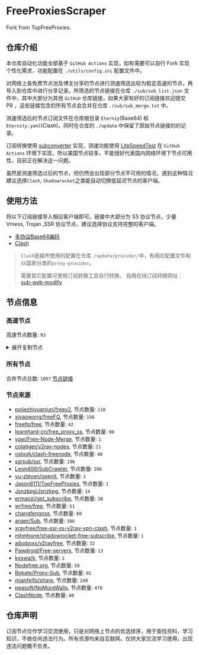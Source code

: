 # FreeProxiesScraper

Fork from TopFreeProxies.

## 仓库介绍
本仓库自动化功能全部基于 `GitHub Actions` 实现，如有需要可以自行 Fork 实现个性化需求，功能配置在 `./utils/config.ini` 配置文件中。

对网络上各免费节点池及博主分享的节点进行测速筛选出较为稳定高速的节点，再导入到仓库中进行分享记录。所筛选的节点链接在仓库 `./sub/sub_list.json` 文件中，其中大部分为其他 `GitHub` 仓库链接，如果大家有好的订阅链接欢迎提交 PR ，这些链接包含的所有节点会合并在仓库 `./sub/sub_merge.txt` 中。

测速筛选后的节点订阅文件在仓库根目录 `Eterniy`(Base64) 和 `Eternity.yaml`(Clash)。同时在仓库的 `./update` 中保留了原始节点链接的的记录。

订阅转换使用 [subconverter](https://github.com/tindy2013/subconverter) 实现，测速功能使用 [LiteSpeedTest](https://github.com/xxf098/LiteSpeedTest) 在 `GitHub Actions` 环境下实现，所以美国节点较多，不能很好代表国内网络环境下节点可用性，目前正在解决这一问题。

虽然是测速筛选过后的节点，但仍然会出现部分节点不可用的情况，遇到这种情况建议选择`Clash`, `Shadowrocket`之类能自动切换低延迟节点的客户端。

## 使用方法
将以下订阅链接导入相应客户端即可。链接中大部分为 SS 协议节点，少量 Vmess, Trojan ,SSR 协议节点，建议选择协议支持完整的客户端。

- [多协议Base64编码](https://raw.githubusercontent.com/caijh/FreeProxiesScraper/master/Eternity)
- [Clash](https://raw.githubusercontent.com/caijh/FreeProxiesScraper/master/Eternity.yaml)

>`Clash`链接所使用的配置在仓库`./update/provider/`中，有相应配置文件和以国家分类的`proxy-provider`。
>
>需要其它配置可使用订阅转换工具自行转换。
>自用在线订阅转换网址：[sub-web-modify](https://sub.v1.mk/)

## 节点信息
### 高速节点
高速节点数量: `93`
<details>
  <summary>展开复制节点</summary>

    ss://YWVzLTI1Ni1jZmI6YW1hem9uc2tyMDU@18.141.174.49:443#%F0%9F%87%B8%F0%9F%87%AC%2014%7C%F0%9F%87%B8%F0%9F%87%AC%20%E6%96%B0%E5%8A%A0%E5%9D%A1%E7%89%B9%E6%AE%8A%7C%40ripaojiedian
    vmess://eyJ2IjoiMiIsInBzIjoi8J+HsPCfh7cg6Z+p5Zu9XzA5MTUwMDQiLCJhZGQiOiIxNDYuNTYuMTg0LjEzNSIsInBvcnQiOiI4ODgwIiwidHlwZSI6Im5vbmUiLCJpZCI6IjI1NDY1YzA5LTYzM2MtMzBkMS1hNTM4LWQwNTAwOWY2Y2Q4NSIsImFpZCI6IjEiLCJuZXQiOiJ3cyIsInBhdGgiOiIvZGIiLCJob3N0IjoiYi5jbi1kYi50b3AiLCJ0bHMiOiIifQ==
    ss://Y2hhY2hhMjAtaWV0Zi1wb2x5MTMwNTo3MjgyMjliOS0xNjRlLTQ1Y2ItYmZiMy04OTZiM2EwNTZhMTg@node01.gde52px1vwf5q6301fxn.catapi.management:10010#%F0%9F%87%A8%F0%9F%87%B3%20Relay%20%F0%9F%87%B9%F0%9F%87%BC%20Taiwan%28ChatGPT%29%2011%20TG%40SSRSUB
    ss://Y2hhY2hhMjAtaWV0Zi1wb2x5MTMwNTpHIXlCd1BXSDNWYW8@193.38.139.204:806#%F0%9F%87%AF%F0%9F%87%B5%20%E6%97%A5%E6%9C%AC-ss-193.38.139.204806-%E8%A2%AB%E5%A2%99-%E4%B8%AD%E8%BD%AC193.38.139.201-%E8%A7%A3%E9%94%81%E6%97%A5%E6%9C%AC%E5%9C%B0%E5%8C%BANF%E9%9D%9E%E8%87%AA%E5%88%B6%E5%89%A7
    ss://YWVzLTI1Ni1jZmI6YW1hem9uc2tyMDU@52.197.66.243:443#%F0%9F%87%AF%F0%9F%87%B5%20%E6%97%A5%E6%9C%AC-ss-52.197.66.243443-%E8%A2%AB%E5%A2%99-%E7%9B%B4%E8%BF%9E-%E8%A7%A3%E9%94%81%E6%97%A5%E6%9C%AC%E5%9C%B0%E5%8C%BANF%E9%9D%9E%E8%87%AA%E5%88%B6%E5%89%A7
    vmess://eyJ2IjoiMiIsInBzIjoi8J+HuPCfh6wg576O5Zu9LXZtZXNzLWNhLjAxMTIyMzMueHl6ODQ0My3ooqvlopkt5Lit6L2sMTk5Ljg3LjIxMC4xODYt6Kej6ZSB5paw5Yqg5Z2h5Zyw5Yy6TkbpnZ7oh6rliLbliaciLCJhZGQiOiJjYS4wMTEyMjMzLnh5eiIsInBvcnQiOiI4NDQzIiwidHlwZSI6Im5vbmUiLCJpZCI6ImMzMDAwZTlkLWJlZTctNGZkYi1iMzEyLWRkMDcwMzBmMzI1ZCIsImFpZCI6IjQiLCJuZXQiOiJ3cyIsInBhdGgiOiIvaG9tZSIsImhvc3QiOiJjYS4wMTEyMjMzLnh5eiIsInRscyI6InRscyJ9
    vmess://eyJ2IjoiMiIsInBzIjoi8J+HuPCfh6wg5Lit5Zu9LXZtZXNzLTguMjE0LjMzLjE1ODgwLeiiq+WimS3nm7Tov54t6Kej6ZSB5paw5Yqg5Z2h5Zyw5Yy6TkbpnZ7oh6rliLbliaciLCJhZGQiOiI4LjIxNC4zMy4xNTgiLCJwb3J0IjoiODAiLCJ0eXBlIjoibm9uZSIsImlkIjoiY2I4MWU2YWItMWQ4My00YWMxLWYwYWQtYWU1YzJhN2MyOWVmIiwiYWlkIjoiMCIsIm5ldCI6IndzIiwicGF0aCI6Ii8iLCJob3N0IjoiIiwidGxzIjoiIn0=
    vmess://eyJ2IjoiMiIsInBzIjoi8J+Hr/Cfh7Ug576O5Zu9LXZtZXNzLWpwYXJtLmZpbmV5b28uY2Y0NDMt6KKr5aKZLeS4rei9rDE1Mi43MC44MS42Ni3op6PplIHml6XmnKzlnLDljLpORumdnuiHquWItuWJpyIsImFkZCI6ImpwYXJtLmZpbmV5b28uY2YiLCJwb3J0IjoiNDQzIiwidHlwZSI6Im5vbmUiLCJpZCI6ImJkNWVlMjQ5LWZlN2ItNDY2OS1hNmQ5LWIzZjVlZWNiOThlNiIsImFpZCI6IjQiLCJuZXQiOiJ3cyIsInBhdGgiOiIvMTIzIiwiaG9zdCI6ImpwYXJtLmZpbmV5b28uY2YiLCJ0bHMiOiJ0bHMifQ==
    vmess://eyJ2IjoiMiIsInBzIjoi8J+Hr/Cfh7Ug576O5Zu9LXZtZXNzLWpwYXJtLmZpbmV5b28ubWw0NDMt6KKr5aKZLeS4rei9rDEzOC4yLjMzLjkwLeino+mUgeaXpeacrOWcsOWMuk5G6Z2e6Ieq5Yi25YmnIiwiYWRkIjoianBhcm0uZmluZXlvby5tbCIsInBvcnQiOiI0NDMiLCJ0eXBlIjoibm9uZSIsImlkIjoiMTBiYTQ3OGUtOWRlMS00YWE5LWMwOWUtNzcwNzAyNTMzNGQzIiwiYWlkIjoiNCIsIm5ldCI6IndzIiwicGF0aCI6Ii8xMjMiLCJob3N0IjoianBhcm0uZmluZXlvby5tbCIsInRscyI6InRscyJ9
    vmess://eyJ2IjoiMiIsInBzIjoi8J+Hr/Cfh7Ug576O5Zu9LXZtZXNzLWpwYW1kLmZpbmV5b28ubWw0NDMt6KKr5aKZLeS4rei9rDEzOC4yLjMzLjEwMi3op6PplIHml6XmnKzlnLDljLpORumdnuiHquWItuWJpyIsImFkZCI6ImpwYW1kLmZpbmV5b28ubWwiLCJwb3J0IjoiNDQzIiwidHlwZSI6Im5vbmUiLCJpZCI6IjM1ZTVlMmVhLTEzNzItNDc0NS1kZmY4LWZiMmJkMTEwMTZjNCIsImFpZCI6IjQiLCJuZXQiOiJ3cyIsInBhdGgiOiIvMTIzIiwiaG9zdCI6ImpwYW1kLmZpbmV5b28ubWwiLCJ0bHMiOiJ0bHMifQ==
    vmess://eyJ2IjoiMiIsInBzIjoi8J+HsPCfh7cg576O5Zu9LXZtZXNzLWFtZGtyLnB0dXUuZ2E0NDMt6KKr5aKZLeS4rei9rDE1Mi42OS4yMjkuMjIyLeino+mUgemfqeWbveWcsOWMuk5G6Z2e6Ieq5Yi25YmnIiwiYWRkIjoiYW1ka3IucHR1dS5nYSIsInBvcnQiOiI0NDMiLCJ0eXBlIjoibm9uZSIsImlkIjoiYTYxMmI2N2YtYTc5Yi00YTcxLWE4MmItYTQ2OTA2NzUyMDIzIiwiYWlkIjoiNCIsIm5ldCI6IndzIiwicGF0aCI6Ii80MDgiLCJob3N0IjoiYW1ka3IucHR1dS5nYSIsInRscyI6InRscyJ9
    vmess://eyJ2IjoiMiIsInBzIjoi8J+HsPCfh7cg576O5Zu9LXZtZXNzLWFtZGtyLnB0dXUubWw0NDMt6KKr5aKZLeS4rei9rDE0Ni41Ni45Ni43NS3op6PplIHpn6nlm73lnLDljLpORumdnuiHquWItuWJpyIsImFkZCI6ImFtZGtyLnB0dXUubWwiLCJwb3J0IjoiNDQzIiwidHlwZSI6Im5vbmUiLCJpZCI6ImUyY2RjMzA1LWRkYTctNDY1ZS1iNjc1LWJhMDQ2OGQyYThiMyIsImFpZCI6IjQiLCJuZXQiOiJ3cyIsInBhdGgiOiIvOTg3IiwiaG9zdCI6ImFtZGtyLnB0dXUubWwiLCJ0bHMiOiJ0bHMifQ==
    trojan://faf42aa0a9ad4c1e@5.44.249.42:3306?allowInsecure=0&sni=n2.gladns.com#%F0%9F%87%B8%F0%9F%87%AC%20_SG_%E6%96%B0%E5%8A%A0%E5%9D%A1
    trojan://3febb05ea76a940f@45.11.104.94:3306?allowInsecure=0&sni=n2.gladns.com#%F0%9F%87%AD%F0%9F%87%B0%20_HK_%E9%A6%99%E6%B8%AF
    vmess://eyJ2IjoiMiIsInBzIjoi8J+HrfCfh7AgX0hLX+mmmea4ry0+8J+HqPCfh6ZfQ0Ff5Yqg5ou/5aSnIiwiYWRkIjoiMTAzLjE2MC4yMDQuOTciLCJwb3J0IjoiODAiLCJ0eXBlIjoibm9uZSIsImlkIjoiZjMzNmMwYWItODdmYi00ZjZmLWUwNjktMTRmYmM5MDNiNjdkIiwiYWlkIjoiMCIsIm5ldCI6IndzIiwicGF0aCI6Ii9URzpAaGthYTAiLCJob3N0IjoiMi53eWhrYWEwLmdxIiwidGxzIjoiIn0=
    trojan://5227e84e4f026b71@5.44.249.50:3306?allowInsecure=0&sni=n2.gladns.com#%F0%9F%87%B8%F0%9F%87%AC%20_SG_%E6%96%B0%E5%8A%A0%E5%9D%A1%202
    trojan://36fe28a331638747@5.44.249.44:3306?allowInsecure=0&sni=n2.gladns.com#%F0%9F%87%B8%F0%9F%87%AC%20_SG_%E6%96%B0%E5%8A%A0%E5%9D%A1%203
    ss://YWVzLTEyOC1nY206MmNmYzRjNTgtODhjYi00ZTAwLTk5NzctZWYwYTM3NTU5YTIy@sz.cny.page:11536#%F0%9F%87%A8%F0%9F%87%B3%20Relay%20%F0%9F%87%B9%F0%9F%87%BC%20Taiwan%28ChatGPT%29%2003%20TG%40SSRSUB
    ss://Y2hhY2hhMjAtaWV0Zi1wb2x5MTMwNTpkNWRkMzcxYy0xMWRiLTRjZmItYjQ1OC0wNzJmMGZiZDBlMTg@assets.flareai.site:15343#%F0%9F%87%A8%F0%9F%87%B3%20Relay%20%F0%9F%87%B9%F0%9F%87%BC%20Taiwan%28ChatGPT%29%2004%20TG%40SSRSUB
    ss://Y2hhY2hhMjAtaWV0Zi1wb2x5MTMwNTpHIXlCd1BXSDNWYW8@193.38.139.203:807#%F0%9F%87%AF%F0%9F%87%B5%20%E6%97%A5%E6%9C%AC-ss-193.38.139.203807-%E8%A2%AB%E5%A2%99-%E4%B8%AD%E8%BD%AC193.38.139.201-%E8%A7%A3%E9%94%81%E6%97%A5%E6%9C%AC%E5%9C%B0%E5%8C%BANF%E9%9D%9E%E8%87%AA%E5%88%B6%E5%89%A7
    ss://YWVzLTEyOC1nY206YzE3YTEwMGMtYzgxNi00N2E5LTljYzYtYWIwNmFhY2MxMWI3@tw2.linghun3.xyz:40005#%F0%9F%87%A8%F0%9F%87%B3%20Relay%20%F0%9F%87%B9%F0%9F%87%BC%20Taiwan%28ChatGPT%29%2016%20TG%40SSRSUB
    ss://YWVzLTEyOC1nY206YzE3YTEwMGMtYzgxNi00N2E5LTljYzYtYWIwNmFhY2MxMWI3@tw1.linghun3.xyz:40004#%F0%9F%87%A8%F0%9F%87%B3%20Relay%20%F0%9F%87%B9%F0%9F%87%BC%20Taiwan%28ChatGPT%29%2017%20TG%40SSRSUB
    ss://YWVzLTEyOC1nY206ZWQ1MzI1MWQtODNlYi00M2ZhLTk0MzktYjFiYzQ1YmY3Y2Ez@cdn.alibaba-kunlun.com:14107#%F0%9F%87%A8%F0%9F%87%B3%20Relay%20%F0%9F%87%B9%F0%9F%87%BC%20Taiwan%28ChatGPT%29%2033%20TG%40SSRSUB
    ss://Y2hhY2hhMjAtaWV0Zi1wb2x5MTMwNTpiNmJmOGYxMi03MmQ4LTQ3MGUtOWJlYS05NTQ1N2ZkMjQ5NDk@api-wx-4.rancho.gay:50110#%F0%9F%87%A8%F0%9F%87%B3%20Relay%20%F0%9F%87%B9%F0%9F%87%BC%20Taiwan%28ChatGPT%29%2035%20TG%40SSRSUB
    ss://Y2hhY2hhMjAtaWV0Zi1wb2x5MTMwNTpkNWRkMzcxYy0xMWRiLTRjZmItYjQ1OC0wNzJmMGZiZDBlMTg@catlog.flareai.science:15543#%F0%9F%87%AD%F0%9F%87%B0%20Relay%20%F0%9F%87%AD%F0%9F%87%B0%20Hong%20Kong%2003%20TG%40SSRSUB
    ss://YWVzLTEyOC1nY206ZGU0Njc3NjgtODU0MC00M2RlLTg4YTQtNzI5OWEyYmJlYWVj@03.xn--8fr22cd4k1m9c.cn:44521#%F0%9F%87%AD%F0%9F%87%B0%20Relay%20%F0%9F%87%AD%F0%9F%87%B0%20Hong%20Kong%2048%20TG%40SSRSUB
    ss://YWVzLTI1Ni1nY206YmIwZjE1NjgtNGNiMy00OTBkLTgyYzQtZjY1NDQ1NWNkMDdj@gzdx.jcnode.top:40002#%F0%9F%87%AD%F0%9F%87%B0%20Relay%20%F0%9F%87%AD%F0%9F%87%B0%20Hong%20Kong%2053%20TG%40SSRSUB
    ss://Y2hhY2hhMjAtaWV0Zi1wb2x5MTMwNTpmZDZiMDMxZS03YjM1LTQ3MTYtOGU1My0wNjBjNzU1YjUyNTk@zjcu.lele233.top:26111#%F0%9F%87%AD%F0%9F%87%B0%20Relay%20%F0%9F%87%AD%F0%9F%87%B0%20Hong%20Kong%28ChatGPT%29%2006%20TG%40SSRSUB
    ss://YWVzLTI1Ni1nY206YzE3YTEwMGMtYzgxNi00N2E5LTljYzYtYWIwNmFhY2MxMWI3@hk3.linghun3.xyz:40002#%F0%9F%87%AD%F0%9F%87%B0%20Relay%20%F0%9F%87%AD%F0%9F%87%B0%20Hong%20Kong%28ChatGPT%29%2026%20TG%40SSRSUB
    ss://Y2hhY2hhMjAtaWV0Zi1wb2x5MTMwNTowOGMwMDQxZS0xMDVlLTQzYjctOTYyNy1iMjhlOGY2MmZkMDA@gdcm.v-too.cloud:37532#%F0%9F%87%AF%F0%9F%87%B5%20Relay%20%F0%9F%87%AF%F0%9F%87%B5%20Japan%2001%20TG%40SSRSUB
    ss://Y2hhY2hhMjAtaWV0Zi1wb2x5MTMwNTpmNGVmNzU3YS0zZDBjLTQxMjYtYjQwOS03Njc1ZjdkYThhNmM@zf.678889.xyz:44012#%F0%9F%87%AF%F0%9F%87%B5%20Relay%20%F0%9F%87%AF%F0%9F%87%B5%20Japan%2010%20TG%40SSRSUB
    ss://Y2hhY2hhMjAtaWV0Zi1wb2x5MTMwNTpmNGVmNzU3YS0zZDBjLTQxMjYtYjQwOS03Njc1ZjdkYThhNmM@zf.678889.xyz:44011#%F0%9F%87%AF%F0%9F%87%B5%20Relay%20%F0%9F%87%AF%F0%9F%87%B5%20Japan%2018%20TG%40SSRSUB
    ss://YWVzLTEyOC1nY206NjY1MmE1MTctMzZkYS00ZGI0LTk2MDctMzI2YzJkYjlhYTcw@piniasg01.abbblog.xyz:37908#%F0%9F%87%B8%F0%9F%87%AC%20Relay%20%F0%9F%87%B8%F0%9F%87%AC%20Singapore%2001%20TG%40SSRSUB
    ss://YWVzLTEyOC1nY206YzE3YTEwMGMtYzgxNi00N2E5LTljYzYtYWIwNmFhY2MxMWI3@sg2.linghun3.xyz:40009#%F0%9F%87%B8%F0%9F%87%AC%20Relay%20%F0%9F%87%B8%F0%9F%87%AC%20Singapore%28ChatGPT%29%2019%20TG%40SSRSUB
    trojan://c39d5e05-3d06-317e-b5ca-e2f71b661570@azhj.xifasd.top:20767?allowInsecure=0&sni=ssl.ssl12.xyz#%F0%9F%87%A8%F0%9F%87%B3%20Relay%20%F0%9F%87%B9%F0%9F%87%BC%20Taiwan%28ChatGPT%29%2002%20TG%40SSRSUB
    trojan://bd1f1b56-631b-308e-9f48-ec4a1d97aeaf@gg.xn--gmqa02ag57d.com:36821?allowInsecure=0&sni=z262.hongkongnode.top#%F0%9F%87%A8%F0%9F%87%B3%20Relay%20%F0%9F%87%B9%F0%9F%87%BC%20Taiwan%28ChatGPT%29%2023%20TG%40SSRSUB
    trojan://2dbe179f-47b2-46e9-bf58-bd7f68c491a3@a006.zhuan99.men:10006?allowInsecure=0&sni=zhu.99ton.men#%F0%9F%87%A8%F0%9F%87%B3%20Relay%20%F0%9F%87%B9%F0%9F%87%BC%20Taiwan%28ChatGPT%29%2024%20TG%40SSRSUB
    trojan://6d9d7c53-3dcd-43bf-b60c-cac077817077@805tw.ljydw.top:443?allowInsecure=0&sni=805tw.ljydw.top#%F0%9F%87%A8%F0%9F%87%B3%20Taiwan%28ChatGPT%29%2009%20TG%40SSRSUB
    trojan://6d9d7c53-3dcd-43bf-b60c-cac077817077@0309tw.ljydw.top:443?allowInsecure=0&sni=0309tw.ljydw.top#%F0%9F%87%A8%F0%9F%87%B3%20Taiwan%28ChatGPT%29%2010%20TG%40SSRSUB
    trojan://6d9d7c53-3dcd-43bf-b60c-cac077817077@419tw.ljydw.top:443?allowInsecure=0&sni=419tw.ljydw.top#%F0%9F%87%A8%F0%9F%87%B3%20Taiwan%28ChatGPT%29%2022%20TG%40SSRSUB
    trojan://6d9d7c53-3dcd-43bf-b60c-cac077817077@625tw.ljydw.top:80?allowInsecure=0&sni=625tw.ljydw.top#%F0%9F%87%A8%F0%9F%87%B3%20Taiwan%28ChatGPT%29%2029%20TG%40SSRSUB
    trojan://a21e5380-7711-4c6d-af44-e6210e5436af@hk19.microsoftjs.top:443?allowInsecure=0#%F0%9F%87%AD%F0%9F%87%B0%20Hong%20Kong%2001%20TG%40SSRSUB
    trojan://be8b8f45-a290-4405-8699-ffeb07f3ee24@16.162.44.241:443?allowInsecure=0&sni=16-163-218-240.nhost.00cdn.com#%F0%9F%87%AD%F0%9F%87%B0%20Hong%20Kong%2005%20TG%40SSRSUB
    trojan://2dbe179f-47b2-46e9-bf58-bd7f68c491a3@a017.zhuan99.men:10017?allowInsecure=0&sni=zhu.99ton.men#%F0%9F%87%AD%F0%9F%87%B0%20Relay%20%F0%9F%87%AD%F0%9F%87%B0%20Hong%20Kong%2029%20TG%40SSRSUB
    vmess://eyJ2IjoiMiIsInBzIjoi8J+HuvCfh7ggX+e+juWbvV9mZF8xOTQiLCJhZGQiOiIxNDIuMC4xMjguMTk1IiwicG9ydCI6IjQ0MyIsInR5cGUiOiJub25lIiwiaWQiOiI0MTgwNDhhZi1hMjkzLTRiOTktOWIwYy05OGNhMzU4MGRkMjQiLCJhaWQiOiI2NCIsIm5ldCI6IndzIiwicGF0aCI6Ii9wYXRoLzE2OTQ1MTYwNjQyMTUiLCJob3N0Ijoid3d3LjQ0NzE2NzY2Lnh5eiIsInRscyI6InRscyJ9
    vmess://eyJ2IjoiMiIsInBzIjoi8J+HuvCfh7ggZ2l0aHViLmNvbS9mcmVlZnEgLSDnvo7lm71DbG91ZEZsYXJl6IqC54K5IDQiLCJhZGQiOiJhc2IzLnNoYWJpamljaGFuZy5jb20iLCJwb3J0IjoiODAiLCJ0eXBlIjoibm9uZSIsImlkIjoiNGQxMGU3ZDgtMzFhZC00YmZmLTg4ODUtYmM4N2FjOTQyZGIzIiwiYWlkIjoiMCIsIm5ldCI6IndzIiwicGF0aCI6Ii8iLCJob3N0IjoiYXNiMy5zaGFiaWppY2hhbmcuY29tIiwidGxzIjoiIn0=
    vmess://eyJ2IjoiMiIsInBzIjoi8J+HuvCfh7ggX1VTX+e+juWbvS0+8J+Hq/Cfh7dfRlJf5rOV5Zu9IDIiLCJhZGQiOiJ2MTU3LnJ1bmJhLmdxIiwicG9ydCI6IjgwIiwidHlwZSI6Im5vbmUiLCJpZCI6IjJhOGExMGZiLTljYTMtMzY3ZS1hMjM0LWNmMDlmODQxYmU0ZiIsImFpZCI6IjAiLCJuZXQiOiJ3cyIsInBhdGgiOiIvZnJmcmZmZnZtbjAxTiIsImhvc3QiOiJ2MTU3LnJ1bmJhLmdxIiwidGxzIjoiIn0=
    vmess://eyJ2IjoiMiIsInBzIjoi8J+HuvCfh7ggMTh88J+HuvCfh7hfVVNf576O5Zu9XzRfNiIsImFkZCI6IjE3Mi42Ny4xLjEyMyIsInBvcnQiOiI4MCIsInR5cGUiOiJub25lIiwiaWQiOiIzOTIwNTNhMi1jMThmLTQ5MTQtODkwYy1mZDMyNmVlMjdiNGYiLCJhaWQiOiIwIiwibmV0Ijoid3MiLCJwYXRoIjoiLyIsImhvc3QiOiJ4bjQuc2hhYmlqaWNoYW5nLmNvbSIsInRscyI6IiJ9
    vmess://eyJ2IjoiMiIsInBzIjoi8J+HqPCfh6YgX0NBX+WKoOaLv+WkpyAzIiwiYWRkIjoiZG9uZ3RhaXdhbmczLmNvbSIsInBvcnQiOiI0NDMiLCJ0eXBlIjoibm9uZSIsImlkIjoiNmRlZGRiN2YtZTU1Ny00MmRiLWJmYTAtY2Y0MGIzNmIyN2UyIiwiYWlkIjoiMCIsIm5ldCI6IndzIiwicGF0aCI6Ii9kb25ndGFpd2FuZy5jb20iLCJob3N0IjoiZC5mcmVlaDEueHl6IiwidGxzIjoidGxzIn0=
    vmess://eyJ2IjoiMiIsInBzIjoi8J+HuvCfh7ggX1VTX+e+juWbvS0+8J+Hu/Cfh7NfVk5f6LaK5Y2XIiwiYWRkIjoiVG9reW8ubWZhLmVlIiwicG9ydCI6IjIwNTIiLCJ0eXBlIjoibm9uZSIsImlkIjoiOTkyODg5YTctMjk2ZS00YTQ0LTk4YzItMGViODlhZjQ0MTFkIiwiYWlkIjoiMCIsIm5ldCI6IndzIiwicGF0aCI6Ii8iLCJob3N0Ijoidm5wdC5paWlvLndpa2kiLCJ0bHMiOiIifQ==
    vmess://eyJ2IjoiMiIsInBzIjoi8J+HuvCfh7gg576O5Zu9XzA5MTUyMDc4IiwiYWRkIjoiZmQuc2hhYmlqaWNoYW5nLmNvbSIsInBvcnQiOiI4MCIsInR5cGUiOiJub25lIiwiaWQiOiJmYWM5NTVlZC1jMzkwLTRjYTktYTcxNi01ZDlhMmE2MzM5YzUiLCJhaWQiOiIwIiwibmV0Ijoid3MiLCJwYXRoIjoiLyIsImhvc3QiOiJhbXN0ZC5zaGFiaWppY2hhbmcuY29tIiwidGxzIjoiIn0=
    vmess://eyJ2IjoiMiIsInBzIjoi8J+HuvCfh7ggMTAsMTF8576O5Zu9Q2xvdWRGbGFyZeiKgueCuSAxMiIsImFkZCI6Im5zMS52Mi12aXAuZnVuIiwicG9ydCI6Ijg4ODAiLCJ0eXBlIjoibm9uZSIsImlkIjoiNjE3YzliYzQtNDExNi00MWM2LTk5ZTAtYWNlNDlhMzhmY2RiIiwiYWlkIjoiMCIsIm5ldCI6IndzIiwicGF0aCI6Ii9KbnY4VmlaT1VWZ2lqak9oMHA1dUdqSG5YSWlZIiwiaG9zdCI6ImZyNy50ZWhtZTEwMC5mdW4iLCJ0bHMiOiIifQ==
    vmess://eyJ2IjoiMiIsInBzIjoi8J+HuvCfh7gg576O5Zu9XzA5MTUwMDUiLCJhZGQiOiJuczEudjItdmlwLmZ1biIsInBvcnQiOiI4ODgwIiwidHlwZSI6Im5vbmUiLCJpZCI6IjYxN2M5YmM0LTQxMTYtNDFjNi05OWUwLWFjZTQ5YTM4ZmNkYiIsImFpZCI6IjAiLCJuZXQiOiJ3cyIsInBhdGgiOiIvSm52OFZpWk9VVmdpampPaDBwNXVHakhuWElpWSIsImhvc3QiOiJmcjcudGVobWUxMDAuZnVuIiwidGxzIjoiIn0=
    vmess://eyJ2IjoiMiIsInBzIjoi8J+HuvCfh7ggZ2l0aHViLmNvbS9mcmVlZnEgLSDnvo7lm71DbG91ZEZsYXJl5YWs5Y+4Q0RO6IqC54K5IDI3IiwiYWRkIjoiMTA0LjMxLjE2LjQ2IiwicG9ydCI6IjIwODIiLCJ0eXBlIjoibm9uZSIsImlkIjoiNThmZTE1NDItNTI5MC00MGFkLTgxNWEtNzc3MDdhODFhZmU1IiwiYWlkIjoiMCIsIm5ldCI6IndzIiwicGF0aCI6Ii9JT2ViaExNaGwxQ1RiRkhiTDk1bXlmUlgyIiwiaG9zdCI6ImNhNS50ZWhtZTEwMC5mdW4iLCJ0bHMiOiIifQ==
    vmess://eyJ2IjoiMiIsInBzIjoi8J+HuvCfh7gg576O5Zu9Q2xvdWRGbGFyZeiKgueCuSAxMiIsImFkZCI6Im5zMS52Mi12aXAuZnVuIiwicG9ydCI6Ijg4ODAiLCJ0eXBlIjoibm9uZSIsImlkIjoiNjE3YzliYzQtNDExNi00MWM2LTk5ZTAtYWNlNDlhMzhmY2RiIiwiYWlkIjoiMCIsIm5ldCI6IndzIiwicGF0aCI6Ii9KbnY4VmlaT1VWZ2lqak9oMHA1dUdqSG5YSWlZIiwiaG9zdCI6ImZyNy50ZWhtZTEwMC5mdW4iLCJ0bHMiOiIifQ==
    vmess://eyJ2IjoiMiIsInBzIjoi8J+HuvCfh7ggZ2l0aHViLmNvbS9mcmVlZnEgLSDnvo7lm71DbG91ZEZsYXJl5YWs5Y+4Q0RO6IqC54K5IDI0IiwiYWRkIjoiaGsyLm1pYW5mZW55dW4wMTIuZXUub3JnIiwicG9ydCI6IjgwODAiLCJ0eXBlIjoibm9uZSIsImlkIjoiYTA0OTIyZjYtNTc2Ni00OWJhLWQ5ZmItOGFiYTQwZjQ5Mjc3IiwiYWlkIjoiMCIsIm5ldCI6IndzIiwicGF0aCI6Ii9qZGJwNjA2IiwiaG9zdCI6ImhrMi5taWFuZmVueXVuMDEyLmV1Lm9yZyIsInRscyI6IiJ9
    ss://Y2hhY2hhMjAtaWV0Zi1wb2x5MTMwNTozNWIwZjU3OC04OTYxLTRhMmItOTlhMS1kYjk1NTVlNTIyZTQ@mf01.xmss.vip:18888#%F0%9F%87%BA%F0%9F%87%B8%20%E7%BE%8E%E5%9B%BD-ss-mf01.xmss.vip18888-%E8%A2%AB%E5%A2%99-%E4%B8%AD%E8%BD%AC94.131.107.12-%E8%A7%A3%E9%94%81%E7%BE%8E%E5%9B%BD%E5%9C%B0%E5%8C%BANF%E9%9D%9E%E8%87%AA%E5%88%B6%E5%89%A7
    vmess://eyJ2IjoiMiIsInBzIjoi8J+HuPCfh6wg576O5Zu9LXZtZXNzLWNhLjAxMTIyMzMueHl6ODQ0My3ooqvlopkt5Lit6L2sMTk5Ljg3LjIxMC4xODYt6Kej6ZSB5paw5Yqg5Z2h5Zyw5Yy6TkbpnZ7oh6rliLbliacgMiIsImFkZCI6ImNhLjAxMTIyMzMueHl6IiwicG9ydCI6Ijg0NDMiLCJ0eXBlIjoibm9uZSIsImlkIjoiYzMwMDBlOWQtYmVlNy00ZmRiLWIzMTItZGQwNzAzMGYzMjVkIiwiYWlkIjoiNCIsIm5ldCI6IndzIiwicGF0aCI6Ii9ob21lIiwiaG9zdCI6ImNhLjAxMTIyMzMueHl6IiwidGxzIjoidGxzIn0=
    vmess://eyJ2IjoiMiIsInBzIjoi8J+HuvCfh7gg576O5Zu9LXZtZXNzLWdhaW8ubWlhb2dlMTEwLmNmNDQzLeiiq+WimS3kuK3ovawxMDQuMjguMjA1LjExMS3op6PplIHnvo7lm73lnLDljLpORumdnuiHquWItuWJpyIsImFkZCI6ImdhaW8ubWlhb2dlMTEwLmNmIiwicG9ydCI6IjQ0MyIsInR5cGUiOiJub25lIiwiaWQiOiI0ODkzZWQzZS04YTVmLTQ4ZGMtYWExZS1iYmMyZTY3YTA2NWIiLCJhaWQiOiIwIiwibmV0Ijoid3MiLCJwYXRoIjoiL2pjbmYiLCJob3N0IjoiZ2Fpby5taWFvZ2UxMTAuY2YiLCJ0bHMiOiIifQ==
    vmess://eyJ2IjoiMiIsInBzIjoi8J+Hr/Cfh7Ug576O5Zu9LXZtZXNzLWpwYXJtLmZpbmV5b28uY2Y0NDMt6KKr5aKZLeS4rei9rDE1Mi43MC44MS42Ni3op6PplIHml6XmnKzlnLDljLpORumdnuiHquWItuWJpyAyIiwiYWRkIjoianBhcm0uZmluZXlvby5jZiIsInBvcnQiOiI0NDMiLCJ0eXBlIjoibm9uZSIsImlkIjoiYmQ1ZWUyNDktZmU3Yi00NjY5LWE2ZDktYjNmNWVlY2I5OGU2IiwiYWlkIjoiNCIsIm5ldCI6IndzIiwicGF0aCI6Ii8xMjMiLCJob3N0IjoianBhcm0uZmluZXlvby5jZiIsInRscyI6InRscyJ9
    vmess://eyJ2IjoiMiIsInBzIjoi8J+Hr/Cfh7Ug576O5Zu9LXZtZXNzLWpwYXJtLmZpbmV5b28ubWw0NDMt6KKr5aKZLeS4rei9rDEzOC4yLjMzLjkwLeino+mUgeaXpeacrOWcsOWMuk5G6Z2e6Ieq5Yi25YmnIDIiLCJhZGQiOiJqcGFybS5maW5leW9vLm1sIiwicG9ydCI6IjQ0MyIsInR5cGUiOiJub25lIiwiaWQiOiIxMGJhNDc4ZS05ZGUxLTRhYTktYzA5ZS03NzA3MDI1MzM0ZDMiLCJhaWQiOiI0IiwibmV0Ijoid3MiLCJwYXRoIjoiLzEyMyIsImhvc3QiOiJqcGFybS5maW5leW9vLm1sIiwidGxzIjoidGxzIn0=
    vmess://eyJ2IjoiMiIsInBzIjoi8J+Hr/Cfh7Ug576O5Zu9LXZtZXNzLWpwYW1kLmZpbmV5b28ubWw0NDMt6KKr5aKZLeS4rei9rDEzOC4yLjMzLjEwMi3op6PplIHml6XmnKzlnLDljLpORumdnuiHquWItuWJpyAyIiwiYWRkIjoianBhbWQuZmluZXlvby5tbCIsInBvcnQiOiI0NDMiLCJ0eXBlIjoibm9uZSIsImlkIjoiMzVlNWUyZWEtMTM3Mi00NzQ1LWRmZjgtZmIyYmQxMTAxNmM0IiwiYWlkIjoiNCIsIm5ldCI6IndzIiwicGF0aCI6Ii8xMjMiLCJob3N0IjoianBhbWQuZmluZXlvby5tbCIsInRscyI6InRscyJ9
    vmess://eyJ2IjoiMiIsInBzIjoi8J+HsPCfh7cg576O5Zu9LXZtZXNzLWFtZGtyLnB0dXUuZ2E0NDMt6KKr5aKZLeS4rei9rDE1Mi42OS4yMjkuMjIyLeino+mUgemfqeWbveWcsOWMuk5G6Z2e6Ieq5Yi25YmnIDIiLCJhZGQiOiJhbWRrci5wdHV1LmdhIiwicG9ydCI6IjQ0MyIsInR5cGUiOiJub25lIiwiaWQiOiJhNjEyYjY3Zi1hNzliLTRhNzEtYTgyYi1hNDY5MDY3NTIwMjMiLCJhaWQiOiI0IiwibmV0Ijoid3MiLCJwYXRoIjoiLzQwOCIsImhvc3QiOiJhbWRrci5wdHV1LmdhIiwidGxzIjoidGxzIn0=
    vmess://eyJ2IjoiMiIsInBzIjoi8J+HsPCfh7cg576O5Zu9LXZtZXNzLWFtZGtyLnB0dXUubWw0NDMt6KKr5aKZLeS4rei9rDE0Ni41Ni45Ni43NS3op6PplIHpn6nlm73lnLDljLpORumdnuiHquWItuWJpyAyIiwiYWRkIjoiYW1ka3IucHR1dS5tbCIsInBvcnQiOiI0NDMiLCJ0eXBlIjoibm9uZSIsImlkIjoiZTJjZGMzMDUtZGRhNy00NjVlLWI2NzUtYmEwNDY4ZDJhOGIzIiwiYWlkIjoiNCIsIm5ldCI6IndzIiwicGF0aCI6Ii85ODciLCJob3N0IjoiYW1ka3IucHR1dS5tbCIsInRscyI6InRscyJ9
    vmess://eyJ2IjoiMiIsInBzIjoi8J+HuvCfh7ggZ2l0aHViLmNvbS9mcmVlZnEgLSDnvo7lm71DbG91ZEZsYXJl6IqC54K5IDM0IiwiYWRkIjoiMTcyLjY0LjE5OS4xNTgiLCJwb3J0IjoiODAiLCJ0eXBlIjoibm9uZSIsImlkIjoiMmU0OTUyMjctNThlMy00YmVhLWEyNzMtN2ExN2JkOGE4MDRiIiwiYWlkIjoiMCIsIm5ldCI6IndzIiwicGF0aCI6Ii8iLCJob3N0Ijoid25kLnNoYWJpamljaGFuZy5jb20iLCJ0bHMiOiIifQ==
    vmess://eyJ2IjoiMiIsInBzIjoi8J+HuvCfh7ggZ2l0aHViLmNvbS9mcmVlZnEgLSDnvo7lm71DbG91ZEZsYXJl6IqC54K5IDMyIiwiYWRkIjoiZmQuc2hhYmlqaWNoYW5nLmNvbSIsInBvcnQiOiI4MCIsInR5cGUiOiJub25lIiwiaWQiOiI4MWZjMTE0ZS00NGQ3LTQ0YzctOTkxMi05NDI0NTNiMDMxNTQiLCJhaWQiOiIwIiwibmV0Ijoid3MiLCJwYXRoIjoiLyIsImhvc3QiOiJtcy5zaGFiaWppY2hhbmcuY29tIiwidGxzIjoiIn0=
    vmess://eyJ2IjoiMiIsInBzIjoiVVNfMTAiLCJhZGQiOiIxMzguMi4xNS4yMyIsInBvcnQiOiI0NjM3MCIsInR5cGUiOiJub25lIiwiaWQiOiI5OTgxNTFlNS0wYmM1LTQzNzctZTM5MC1jNDFiYjI2ZmRkMGMiLCJhaWQiOiIwIiwibmV0IjoidGNwIiwicGF0aCI6Ii8iLCJob3N0IjoibXMuc2hhYmlqaWNoYW5nLmNvbSIsInRscyI6IiJ9
    vmess://eyJ2IjoiMiIsInBzIjoiUG9vbF/wn4e68J+HuFVTXzEyIiwiYWRkIjoiMTkyLjk2LjIwNC4yNTAiLCJwb3J0IjoiNDQzIiwidHlwZSI6Im5vbmUiLCJpZCI6ImFiYTUwZGQ0LTU0ODQtM2IwNS1iMTRhLTQ2NjFjYWY4NjJkNSIsImFpZCI6IjQiLCJuZXQiOiJ3cyIsInBhdGgiOiIvd3MiLCJob3N0IjoiIiwidGxzIjoidGxzIn0=
    vmess://eyJ2IjoiMiIsInBzIjoi5pyq55+lXzA5MTUwNDkiLCJhZGQiOiIyMy4xNTguNzIuMTMxIiwicG9ydCI6IjgwIiwidHlwZSI6Im5vbmUiLCJpZCI6IjU5M2ZhMjgwLTUyMjktMTFlZS1iNTM4LTIwNWM2ZDVmNWQ3OCIsImFpZCI6IjAiLCJuZXQiOiJ3cyIsInBhdGgiOiIvIiwiaG9zdCI6IiIsInRscyI6IiJ9
    vmess://eyJ2IjoiMiIsInBzIjoi8J+HqfCfh6og5b635Zu9XzA5MTUwMTciLCJhZGQiOiIxNzIuMTA0LjE0Ny42MSIsInBvcnQiOiI4MCIsInR5cGUiOiJub25lIiwiaWQiOiJlMzBhMzUzNy1kNjZhLTQ0YmUtYTJmZS1jNGY0NjYwM2E2YWIiLCJhaWQiOiIwIiwibmV0Ijoid3MiLCJwYXRoIjoiL3YycmF5LXZtZXNzL250bHMiLCJob3N0IjoiIiwidGxzIjoiIn0=
    vmess://eyJ2IjoiMiIsInBzIjoi8J+HqPCfh7Mg5Lit5Zu9XzA5MTU0OTgiLCJhZGQiOiIxMjAuMjI2LjUwLjc3IiwicG9ydCI6IjUzNzM3IiwidHlwZSI6Im5vbmUiLCJpZCI6IjQxODA0OGFmLWEyOTMtNGI5OS05YjBjLTk4Y2EzNTgwZGQyNCIsImFpZCI6IjY0IiwibmV0IjoidGNwIiwicGF0aCI6Ii92MnJheS12bWVzcy9udGxzIiwiaG9zdCI6IiIsInRscyI6IiJ9
    vmess://eyJ2IjoiMiIsInBzIjoiQFNTUlNVQi1WMTMt5LuY6LS55o6o6I2QZGxqLnRmL3NzcnN1YiIsImFkZCI6Im5zMS52Mi12aXAuZnVuIiwicG9ydCI6Ijg4ODAiLCJ0eXBlIjoibm9uZSIsImlkIjoiNjE3YzliYzQtNDExNi00MWM2LTk5ZTAtYWNlNDlhMzhmY2RiIiwiYWlkIjoiMCIsIm5ldCI6IndzIiwicGF0aCI6Ii9KbnY4VmlaT1VWZ2lqak9oMHA1dUdqSG5YSWlZIiwiaG9zdCI6ImZyNy50ZWhtZTEwMC5mdW4iLCJ0bHMiOiIifQ==
    trojan://LYaOvuNXdQGTZNonhlRUKqOJcKVihzKY@yuumv-1088-tr-0.d-kcd.tuil.xyz:889?allowInsecure=1&sni=s3.cjhh.beauty#%E7%99%BD%E5%AB%96-386
    vmess://eyJ2IjoiMiIsInBzIjoi8J+HpvCfh7og5r6z5aSn5Yip5LqaXzA5MTUwMDEiLCJhZGQiOiJhdTEtdm1lc3MuZ3JlZW5zc2gueHl6IiwicG9ydCI6IjgwIiwidHlwZSI6Im5vbmUiLCJpZCI6ImIzNzAzOTM1LTZlN2ItNDAxMi1hZDdlLWI0NGNjZGRjNzc2ZiIsImFpZCI6IjAiLCJuZXQiOiJ3cyIsInBhdGgiOiIvIiwiaG9zdCI6ImF1MS12bWVzcy5ncmVlbnNzaC54eXoiLCJ0bHMiOiIifQ==
    ssr://ZnItYW0xLTUuZXFzdW5zaGluZS5jb206ODE4MTpvcmlnaW46YWVzLTI1Ni1jZmI6dGxzMS4yX3RpY2tldF9hdXRoOlVtTm1WbU5FZW5wQy8_Z3JvdXA9VTFOU1VISnZkbWxrWlhJJnJlbWFya3M9UmxKZmMzQmxaV1J1YjJSbFh6QXdKUSZvYmZzcGFyYW09JnByb3RvcGFyYW09VG05dUpR
    ssr://c2ctYW0zLmVxc3Vuc2hpbmUuY29tOjMyMDAxOm9yaWdpbjphZXMtMjU2LWNmYjp0bHMxLjJfdGlja2V0X2F1dGg6TTJjd1pFaHNTMDFGLz9ncm91cD1VMU5TVUhKdmRtbGtaWEkmcmVtYXJrcz04Si1IdVBDZmg2d2djMmN0WVcwekxtVnhjM1Z1YzJocGJtVXVZMjl0TXpJd01ERSZvYmZzcGFyYW09JnByb3RvcGFyYW09
    ss://Y2hhY2hhMjAtaWV0Zi1wb2x5MTMwNTpkNWRkMzcxYy0xMWRiLTRjZmItYjQ1OC0wNzJmMGZiZDBlMTg@assets.flareai.site:15343#%F0%9F%87%A8%F0%9F%87%B3%20Relay%20%F0%9F%87%B9%F0%9F%87%BC%20Taiwan%28ChatGPT%29%2004%20TG%40SSRSUB%202
    ss://YWVzLTI1Ni1jZmI6ITxzdHI-@83.229.73.60:50003#%F0%9F%87%AC%F0%9F%87%A7%20%E8%8B%B1%E5%9B%BD-ss-83.229.73.6050003-%E8%A2%AB%E5%A2%99-%E7%9B%B4%E8%BF%9E-%E8%A7%A3%E9%94%81%E4%BB%A5%E8%89%B2%E5%88%97%E5%9C%B0%E5%8C%BANF%E9%9D%9E%E8%87%AA%E5%88%B6%E5%89%A7
    ss://YWVzLTI1Ni1jZmI6ITxzdHI-@185.162.126.217:50004#%F0%9F%87%AE%F0%9F%87%B1%20%E4%BB%A5%E8%89%B2%E5%88%97-ss-185.162.126.21750004-%E8%A2%AB%E5%A2%99-%E7%9B%B4%E8%BF%9E-%E8%A7%A3%E9%94%81%E4%BB%A5%E8%89%B2%E5%88%97%E5%9C%B0%E5%8C%BANF%E9%9D%9E%E8%87%AA%E5%88%B6%E5%89%A7
    ss://YWVzLTI1Ni1jZmI6ITxzdHI-@185.162.125.91:50004#%F0%9F%87%AE%F0%9F%87%B1%20%E4%BB%A5%E8%89%B2%E5%88%97-ss-185.162.125.9150004-%E8%A2%AB%E5%A2%99-%E7%9B%B4%E8%BF%9E-%E8%A7%A3%E9%94%81%E4%BB%A5%E8%89%B2%E5%88%97%E5%9C%B0%E5%8C%BANF%E9%9D%9E%E8%87%AA%E5%88%B6%E5%89%A7
    ss://YWVzLTI1Ni1jZmI6ITxzdHI-@31.133.100.49:50004#%F0%9F%87%AE%F0%9F%87%B1%20%E4%BB%A5%E8%89%B2%E5%88%97-ss-31.133.100.4950004-%E8%A2%AB%E5%A2%99-%E7%9B%B4%E8%BF%9E-%E8%A7%A3%E9%94%81%E4%BB%A5%E8%89%B2%E5%88%97%E5%9C%B0%E5%8C%BANF%E9%9D%9E%E8%87%AA%E5%88%B6%E5%89%A7
    ss://YWVzLTI1Ni1nY206S2l4THZLendqZWtHMDBybQ@38.75.136.34:8080#_01
    ss://YWVzLTI1Ni1jZmI6YUxwUXRmRVplNDQ1UXlIaw@185.126.116.125:9098#RO_08
    ss://YWVzLTI1Ni1nY206UmV4bkJnVTdFVjVBRHhH@169.197.141.14:7002#ZZ_20
    ss://YWVzLTI1Ni1nY206Rm9PaUdsa0FBOXlQRUdQ@169.197.143.232:7307#ZZ_21
    vmess://eyJ2IjoiMiIsInBzIjoiXzAzIiwiYWRkIjoiMTI4LjEuMTM0LjEyNiIsInBvcnQiOiI2NjY2IiwidHlwZSI6Im5vbmUiLCJpZCI6IjdmYjNiNTcxLWNkYTgtNDBmNi1jOWU2LWRiOTc2NWVhOGZhYSIsImFpZCI6IjAiLCJuZXQiOiJ0Y3AiLCJwYXRoIjoiLyIsImhvc3QiOiJhdTEtdm1lc3MuZ3JlZW5zc2gueHl6IiwidGxzIjoiIn0=
    vmess://eyJ2IjoiMiIsInBzIjoiXzA0IiwiYWRkIjoiMTY4LjEzOC4xNzEuNjUiLCJwb3J0IjoiNDQzIiwidHlwZSI6Im5vbmUiLCJpZCI6IjRhZjZmZDlhLWU4YjQtNDZmMi1kYTNhLTIwN2Y0NTc3NjU2YyIsImFpZCI6IjAiLCJuZXQiOiJ0Y3AiLCJwYXRoIjoiLyIsImhvc3QiOiJhdTEtdm1lc3MuZ3JlZW5zc2gueHl6IiwidGxzIjoidGxzIn0=
    vmess://eyJ2IjoiMiIsInBzIjoiUmVsYXlfLfCfh6zwn4enR0JfMDYiLCJhZGQiOiJubnYuY2hpdGFjZG4ueHl6IiwicG9ydCI6IjU0MjQyIiwidHlwZSI6Im5vbmUiLCJpZCI6ImYyMzkzZDgyLTk0YzQtNGIxMi04MjY3LTI5M2E3NTAwZTQ4NyIsImFpZCI6IjAiLCJuZXQiOiJ0Y3AiLCJwYXRoIjoiLyIsImhvc3QiOiJhdTEtdm1lc3MuZ3JlZW5zc2gueHl6IiwidGxzIjoiIn0=
    ss://Y2hhY2hhMjAtaWV0Zi1wb2x5MTMwNTo1MTIzOWJjZS0wMWFiLTQ1NGQtYmFhNS1jMDk0MGM5ZjE3NTE@yidong.liulangdiqiu.cyou:10701#github.com%2Ffreefq%20-%20%E5%AE%89%E5%BE%BD%E7%9C%81%E4%BA%B3%E5%B7%9E%E5%B8%82%E7%A7%BB%E5%8A%A8%2030
    vmess://eyJ2IjoiMiIsInBzIjoi8J+HqvCfh7og5qyn5rSyKOayueeuoeegtOino+i1hOa6kOWQmzIuMCkiLCJhZGQiOiJtcGRlZS0xMDQyLXYyLTAudHlvLWQta2NkLmFwLmNqaGguYmVhdXR5IiwicG9ydCI6Ijg4OCIsInR5cGUiOiJub25lIiwiaWQiOiJmYmMyZWZiMC03ODZhLTQwNzQtODFlYS04YWIxMmNhNTQyMmMiLCJhaWQiOiIwIiwibmV0Ijoid3MiLCJwYXRoIjoiL2plNXgzcEJOMXZlejNOUXVkTmtCIiwiaG9zdCI6InMzLmNqaGguYmVhdXR5IiwidGxzIjoidGxzIn0=
    ss://Y2hhY2hhMjAtaWV0Zi1wb2x5MTMwNTo3ODhjMDZiZi04M2IwLTQxODYtYjQ1ZC04OTY2ZWZjN2MzZmM@hefei.chiguayun.cc:27124#github.com%2Ffreefq%20-%20%E5%AE%89%E5%BE%BD%E7%9C%81%E4%BA%B3%E5%B7%9E%E5%B8%82%E7%A7%BB%E5%8A%A8%206
    vmess://eyJ2IjoiMiIsInBzIjoi5YWs55uK5py65Zy6aHR0cHMvL2JpdC5seS8zQlBlbzVHIiwiYWRkIjoic3ViLnNzcnN1Yi5jb20iLCJwb3J0IjoiNTIyODYiLCJ0eXBlIjoibm9uZSIsImlkIjoiMDgxMDM3OTgtNDE0ZS0zMmI2LTg3NDgtMjUwNzczMmQyYzUxIiwiYWlkIjoiMiIsIm5ldCI6InRjcCIsInBhdGgiOiIvamU1eDNwQk4xdmV6M05RdWROa0IiLCJob3N0IjoiczMuY2poaC5iZWF1dHkiLCJ0bHMiOiIifQ==
    


</details>

### 所有节点
合并节点总数: `1097`
[节点链接](https://raw.githubusercontent.com/caijh/TopFreeProxies/master/sub/sub_merge_base64.txt)

### 节点来源
- [pojiezhiyuanjun/freev2](https://github.com/pojiezhiyuanjun/freev2), 节点数量: `110`
- [xiyaowong/freeFQ](https://github.com/xiyaowong/freeFQ), 节点数量: `156`
- [freefq/free](https://github.com/freefq/free), 节点数量: `42`
- [learnhard-cn/free_proxy_ss](https://github.com/learnhard-cn/free_proxy_ss), 节点数量: `90`
- [vpei/Free-Node-Merge](https://github.com/vpei/Free-Node-Merge), 节点数量: `1`
- [colatiger/v2ray-nodes](https://github.com/colatiger/v2ray-nodes), 节点数量: `21`
- [oslook/clash-freenode](https://github.com/oslook/clash-freenode), 节点数量: `40`
- [ssrsub/ssr](https://github.com/ssrsub/ssr), 节点数量: `196`
- [Leon406/SubCrawler](https://github.com/Leon406/SubCrawler), 节点数量: `296`
- [yu-steven/openit](https://github.com/yu-steven/openit), 节点数量: `1`
- [Jason6111/TopFreeProxies](https://github.com/Jason6111/TopFreeProxies), 节点数量: `1`
- [Jsnzkpg/Jsnzkpg](https://github.com/Jsnzkpg/Jsnzkpg), 节点数量: `14`
- [ermaozi/get_subscribe](https://github.com/ermaozi/get_subscribe), 节点数量: `38`
- [wrfree/free](https://github.com/wrfree/free), 节点数量: `51`
- [changfengoss](https://github.com/ronghuaxueleng/get_v2), 节点数量: `60`
- [anaer/Sub](https://github.com/anaer/Sub), 节点数量: `386`
- [xrayfree/free-ssr-ss-v2ray-vpn-clash](https://github.com/xrayfree/free-ssr-ss-v2ray-vpn-clash), 节点数量: `1`
- [mhmhone/shadowrocket-free-subscribe](https://github.com/mhmhone/shadowrocket-free-subscribe), 节点数量: `1`
- [aiboboxx/v2rayfree](https://github.com/aiboboxx/v2rayfree), 节点数量: `32`
- [Pawdroid/Free-servers](https://github.com/Pawdroid/Free-servers), 节点数量: `13`
- [kxswa/k](https://github.com/kxswa/k), 节点数量: `1`
- [Nodefree.org](https://github.com/Fukki-Z/nodefree), 节点数量: `50`
- [Rokate/Proxy-Sub](https://github.com/Rokate/Proxy-Sub), 节点数量: `91`
- [mianfeifq/share](https://github.com/mianfeifq/share), 节点数量: `249`
- [peasoft/NoMoreWalls](https://github.com/peasoft/NoMoreWalls), 节点数量: `470`
- [ClashNode](https://clashnode.com/f/freenode), 节点数量: `40`


## 仓库声明
订阅节点仅作学习交流使用，只是对网络上节点的优选排序，用于查找资料，学习知识，不做任何违法行为。所有资源均来自互联网，仅供大家交流学习使用，出现违法问题概不负责。

